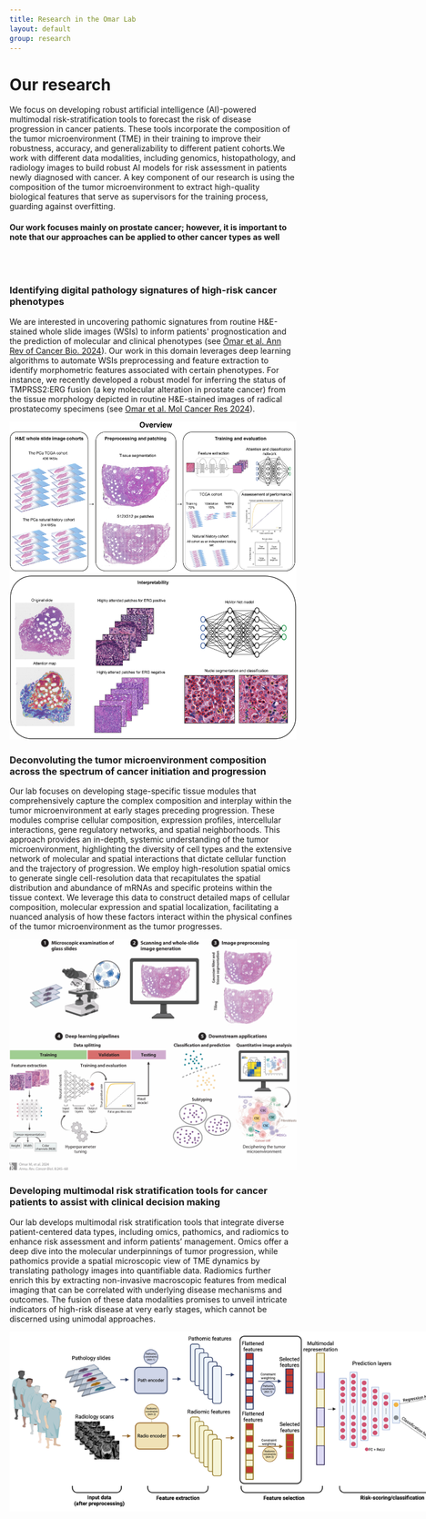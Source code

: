 ```yaml
---
title: Research in the Omar Lab
layout: default
group: research
---
```


<div class="row">

# Our research
We focus on developing robust artificial intelligence (AI)-powered multimodal risk-stratification tools to forecast the risk of disease progression in cancer patients. These tools incorporate the composition of the tumor microenvironment (TME) in their training to improve their robustness, accuracy, and generalizability to different patient cohorts.We work with different data modalities, including genomics, histopathology, and radiology images to build robust AI models for risk assessment in patients newly diagnosed with cancer. A key component of our research is using the composition of the tumor microenvironment to extract high-quality biological features that serve as supervisors for the training process, guarding against overfitting.

#### Our work focuses mainly on prostate cancer; however, it is important to note that our approaches can be applied to other cancer types as well  
<br>
<br>

</div>

<div class="row">

### Identifying digital pathology signatures of high-risk cancer phenotypes

<div class="col-md-7 order-md-1">

We are interested in uncovering pathomic signatures from routine H&E-stained whole slide images (WSIs) to inform patients' prognostication and the prediction of molecular and clinical phenotypes (see [Omar et al. Ann Rev of Cancer Bio. 2024](https://www.annualreviews.org/content/journals/10.1146/annurev-cancerbio-062822-010523)). 
Our work in this domain leverages deep learning algorithms to automate WSIs preprocessing and feature extraction to identify morphometric features associated with certain phenotypes. For instance, we recently developed a robust model for inferring the status of TMPRSS2:ERG fusion (a key molecular alteration in prostate cancer) from the tissue morphology depicted in routine H&E-stained images of radical prostatecomy specimens (see [Omar et al. Mol Cancer Res 2024](https://aacrjournals.org/mcr/article/22/4/347/741845/Semi-Supervised-Attention-Based-Deep-Learning-for)).

</div>
<div class="col-md-5 order-md-2 align-self-center">
<img class="img-fluid" src="/static/img/pub/erg.jpeg" alt="ERGmodel">
<!-- <a href="http://www.ucsf.edu"><img class="inline-block navb-icon" src="/static/img/ucsf_logo_white.svg" alt="University of California, San Francisco (UCSF) logo"></a> -->

</div>
</div>
<div class="row">

### Deconvoluting the tumor microenvironment composition across the spectrum of cancer initiation and progression

<div class="col-md-7 order-md-2">

Our lab focuses on developing stage-specific tissue modules that comprehensively capture the complex composition and interplay within the tumor microenvironment at early stages preceding progression. These modules comprise cellular composition, expression profiles, intercellular interactions, gene regulatory networks, and spatial neighborhoods. This approach provides an in-depth, systemic understanding of the tumor microenvironment, highlighting the diversity of cell types and the extensive network of molecular and spatial interactions that dictate cellular function and the trajectory of progression. 
We employ high-resolution spatial omics to generate single cell-resolution data that recapitulates the spatial distribution and abundance of mRNAs and specific proteins within the tissue context. We leverage this data to construct detailed maps of cellular composition, molecular expression and spatial localization, facilitating a nuanced analysis of how these factors interact within the physical confines of the tumor microenvironment as the tumor progresses. 

</div>
<div class="col-md-5 order-md-1 align-self-center">
<img class="img-fluid" src="/static/img/pub/digitalpath.gif" alt="digitalPath">
<!-- <a href="http://www.ucsf.edu"><img class="inline-block navb-icon" src="/static/img/ucsf_logo_white.svg" alt="University of California, San Francisco (UCSF) logo"></a> -->

</div>
</div>
<div class="row">

### Developing multimodal risk stratification tools for cancer patients to assist with clinical decision making

<div class="col-md-7 order-md-1">

Our lab develops multimodal risk stratification tools that integrate diverse patient-centered data types, including omics, pathomics, and radiomics to enhance risk assessment and inform patients’ management. 
Omics offer a deep dive into the molecular underpinnings of tumor progression, while pathomics provide a spatial microscopic view of TME dynamics by translating pathology images into quantifiable data. Radiomics further enrich this by extracting non-invasive macroscopic features from medical imaging that can be correlated with underlying disease mechanisms and outcomes. The fusion of these data modalities promises to unveil intricate indicators of high-risk disease at very early stages, which cannot be discerned using unimodal approaches. 

</div>
<div class="col-md-6 order-md-2 align-self-center">
<img class="img-fluid w-100" style="max-width: 800px; height: auto;" src="/static/img/pub/MultimodalRiskAssessment.png" alt="multimodal">
</div>
</div>
<div class="row">



